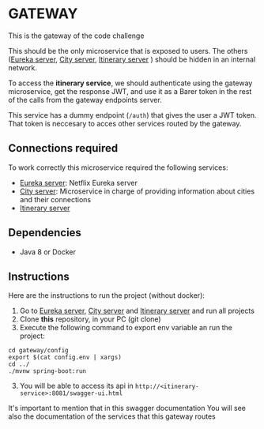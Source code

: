 # GATEWAY

This is the gateway of the code challenge

This should be the only microservice that is exposed to users. The others ([Eureka server](https://github.com/alejandra21/discovery-server), [City server](https://github.com/alejandra21/city-service), [Itinerary server](https://github.com/alejandra21/itinerary-service) ) should be hidden in an internal network.

To access the **itinerary service**, we should authenticate using the gateway microservice, get the response JWT, and use it as a Barer token in the rest of the calls from the gateway endpoints server.

This service has a dummy endpoint (`/auth`) that gives the user a JWT token. That token is neccesary to acces other services routed by the gateway.

## Connections required

To work correctly this microservice required the following services:

* [Eureka server](https://github.com/alejandra21/discovery-server): Netflix Eureka server
* [City server](https://github.com/alejandra21/city-service): Microservice in charge of providing information about cities and their connections
* [Itinerary server](https://github.com/alejandra21/itinerary-service)

## Dependencies

* Java 8 or Docker
    
## Instructions

Here are the instructions to run the project (without docker):

1. Go to [Eureka server](https://github.com/alejandra21/discovery-server), [City server](https://github.com/alejandra21/city-service) and [Itinerary server](https://github.com/alejandra21/itinerary-service) and run all projects
2. Clone **this** repository, in your PC (git clone)
3. Execute the following command to export env variable an run the project: 
```
cd gateway/config
export $(cat config.env | xargs)
cd ../
./mvnw spring-boot:run
```
3. You will be able to access its api in `http://<itinerary-service>:8081/swagger-ui.html`

It's important to mention that in this swagger documentation You will see also the documentation of the services that this gateway routes

